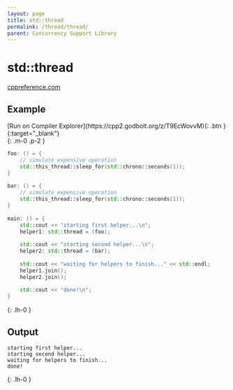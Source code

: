 ```yaml
---
layout: page
title: std::thread
permalink: /thread/thread/
parent: Concurrency Support Library
---
```

# std::thread

[cppreference.com](https://en.cppreference.com/w/cpp/thread/thread)

## Example

<div class="code-example" markdown="1">
[Run on Compiler Explorer](https://cpp2.godbolt.org/z/T9EcWovvM){: .btn }{:target="_blank"}
</div>
{: .m-0 .p-2 }

```cpp
foo: () = {
    // simulate expensive operation
    std::this_thread::sleep_for(std::chrono::seconds(1));
}
 
bar: () = {
    // simulate expensive operation
    std::this_thread::sleep_for(std::chrono::seconds(1));
}
 
main: () = {
    std::cout << "starting first helper...\n";
    helper1: std::thread = (foo);
 
    std::cout << "starting second helper...\n";
    helper2: std::thread = (bar);
 
    std::cout << "waiting for helpers to finish..." << std::endl;
    helper1.join();
    helper2.join();
 
    std::cout << "done!\n";
}
```
{: .lh-0 }

## Output

```
starting first helper...
starting second helper...
waiting for helpers to finish...
done!
```
{: .lh-0 }